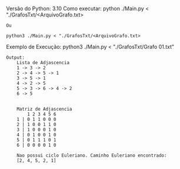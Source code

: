 Versão do Python: 3.10
Como executar:
    python ./Main.py < "./GrafosTxt/<ArquivoGrafo.txt>

    Ou

    python3 ./Main.py < "./GrafosTxt/<ArquivoGrafo.txt>

Exemplo de Execução:
    python3 ./Main.py < "./GrafosTxt/Grafo 01.txt"

    Output:
        Lista de Adjascencia
        1 -> 3 -> 2
        2 -> 4 -> 5 -> 1
        3 -> 5 -> 1
        4 -> 2 -> 5
        5 -> 3 -> 6 -> 4 -> 2
        6 -> 5


        Matriz de Adjascencia
            1 2 3 4 5 6
        1 | 0 1 1 0 0 0
        2 | 1 0 0 1 1 0
        3 | 1 0 0 0 1 0
        4 | 0 1 0 0 1 0
        5 | 0 1 1 1 0 1
        6 | 0 0 0 0 1 0

        Nao possui ciclo Euleriano. Caminho Euleriano encontrado:
        [2, 4, 5, 2, 1]

